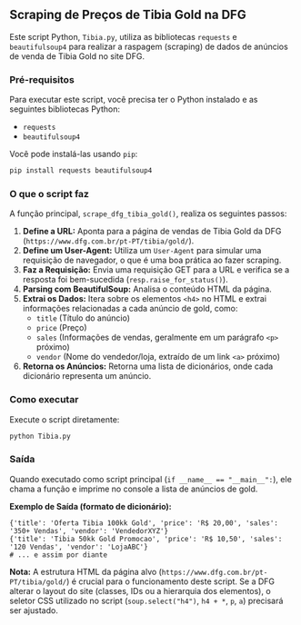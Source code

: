 ## Scraping de Preços de Tibia Gold na DFG

Este script Python, `Tibia.py`, utiliza as bibliotecas `requests` e `beautifulsoup4` para realizar a raspagem (scraping) de dados de anúncios de venda de Tibia Gold no site DFG.

### Pré-requisitos

Para executar este script, você precisa ter o Python instalado e as seguintes bibliotecas Python:

  * `requests`
  * `beautifulsoup4`

Você pode instalá-las usando `pip`:

```bash
pip install requests beautifulsoup4
```

### O que o script faz

A função principal, `scrape_dfg_tibia_gold()`, realiza os seguintes passos:

1.  **Define a URL:** Aponta para a página de vendas de Tibia Gold da DFG (`https://www.dfg.com.br/pt-PT/tibia/gold/`).
2.  **Define um User-Agent:** Utiliza um `User-Agent` para simular uma requisição de navegador, o que é uma boa prática ao fazer scraping.
3.  **Faz a Requisição:** Envia uma requisição GET para a URL e verifica se a resposta foi bem-sucedida (`resp.raise_for_status()`).
4.  **Parsing com BeautifulSoup:** Analisa o conteúdo HTML da página.
5.  **Extrai os Dados:** Itera sobre os elementos `<h4>` no HTML e extrai informações relacionadas a cada anúncio de gold, como:
      * `title` (Título do anúncio)
      * `price` (Preço)
      * `sales` (Informações de vendas, geralmente em um parágrafo `<p>` próximo)
      * `vendor` (Nome do vendedor/loja, extraído de um link `<a>` próximo)
6.  **Retorna os Anúncios:** Retorna uma lista de dicionários, onde cada dicionário representa um anúncio.

### Como executar

Execute o script diretamente:

```bash
python Tibia.py
```

### Saída

Quando executado como script principal (`if __name__ == "__main__":`), ele chama a função e imprime no console a lista de anúncios de gold.

**Exemplo de Saída (formato de dicionário):**

```
{'title': 'Oferta Tibia 100kk Gold', 'price': 'R$ 20,00', 'sales': '350+ Vendas', 'vendor': 'VendedorXYZ'}
{'title': 'Tibia 50kk Gold Promocao', 'price': 'R$ 10,50', 'sales': '120 Vendas', 'vendor': 'LojaABC'}
# ... e assim por diante
```

**Nota:** A estrutura HTML da página alvo (`https://www.dfg.com.br/pt-PT/tibia/gold/`) é crucial para o funcionamento deste script. Se a DFG alterar o layout do site (classes, IDs ou a hierarquia dos elementos), o seletor CSS utilizado no script (`soup.select("h4")`, `h4 + *`, `p`, `a`) precisará ser ajustado.
